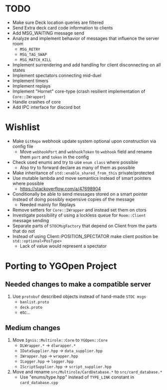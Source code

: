 # TODO

* Make sure Deck location queries are filtered
* Send Extra deck card code information to clients
* Add MSG_WAITING message send
* Analyze and implement behavior of messages that influence the server room
  * `MSG_RETRY`
  * `MSG_TAG_SWAP`
  * `MSG_MATCH_KILL`
* Implement surrendering and add handling for client disconnecting on all states
* Implement spectators connecting mid-duel
* Implement timers
* Implement replays
* Implement "Hornet" core-type (crash resilient implementation of `Core::IWrapper`)
* Handle crashes of core
* Add IPC interface for discord bot

# Wishlist

* Make `GitRepo` webhook update system optional upon construction via config file
  * Move `webhookPort` and `webhookToken` to `webhook` field and rename them `port` and `token` in the config
* Check used enums and try to use `enum class` where possible
  * Also try to forward declare as many of them as possible
* Make inheritance of `std::enable_shared_from_this` private/protected
* Use mutable lambda and move semantics instead of smart pointers where possible
  * https://stackoverflow.com/a/47698904
* Conditionally be able to send messages stored on a smart pointer instead of doing possibly expensive copies of the message
  * Needed mainly for Replays
* Remove setters for `Core::IWrapper` and instead set them on ctors
* Investigate possibility of using a lockless queue for `Room::Client` message sending
* Separate parts of `STOCMsgFactory` that depend on Client from the parts that do not
* Instead of using Client::POSITION_SPECTATOR make client position be `std::optional<PosType>`
  * Lack of value would represent a spectator

# Porting to YGOpen Project

## Needed changes to make a compatible server
1. Use `protobuf` described objects instead of hand-made `STOC msgs`
   * `banlist.proto`
   * `deck.proto`
   * etc...

## Medium changes
1. Move `Ignis::Multirole::Core` to `YGOpen::Core`
   * `DLWrapper.*` -> `dlwrapper.*`
   * `IDataSupplier.hpp` -> `data_supplier.hpp`
   * `IWrapper.hpp` -> `wrapper.hpp`
   * `ILogger.hpp` -> `logger.hpp`
   * `IScriptSupplier.hpp` -> `script_supplier.hpp`
2. Move and rename `src/Multirole/CardDatabase.*` to `src/card_database.*`
   * Use "enums/type.hpp" instead of `TYPE_LINK` constant in `card_database.cpp`
